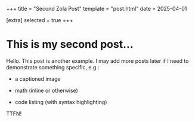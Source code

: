 +++
title = "Second Zola Post"
template = "post.html"
date = 2025-04-01

[extra]
selected = true
+++
# This is my second post...

Hello. This post is another example. I may add more posts later if I need to demonstrate something specific, e.g.:

- a captioned image

- math (inline or otherwise)

- code listing (with syntax highlighting)

TTFN!
